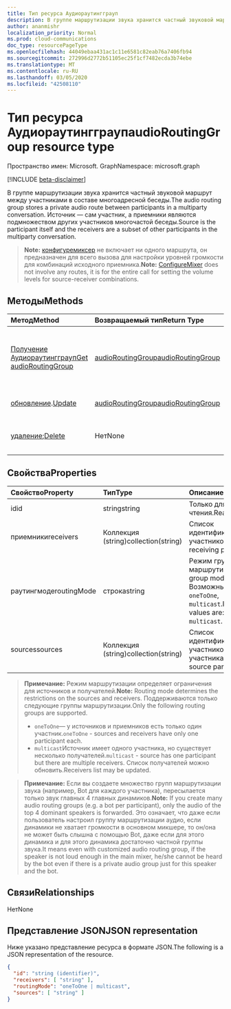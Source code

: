 ```yaml
---
title: Тип ресурса Аудиораутингграуп
description: В группе маршрутизации звука хранится частный звуковой маршрут между участниками в составе многоадресной беседы. Источник — сам участник, а приемники являются подмножеством других участников многочастой беседы.
author: ananmishr
localization_priority: Normal
ms.prod: cloud-communications
doc_type: resourcePageType
ms.openlocfilehash: 44049ebaa431ac1c11e6581c82eab76a7406fb94
ms.sourcegitcommit: 272996d2772b51105ec25f1cf7482ecda3b74ebe
ms.translationtype: MT
ms.contentlocale: ru-RU
ms.lasthandoff: 03/05/2020
ms.locfileid: "42508110"
---
```

# <a name="audioroutinggroup-resource-type"></a><span data-ttu-id="3fd82-104">Тип ресурса Аудиораутингграуп</span><span class="sxs-lookup"><span data-stu-id="3fd82-104">audioRoutingGroup resource type</span></span>

<span data-ttu-id="3fd82-105">Пространство имен: Microsoft. Graph</span><span class="sxs-lookup"><span data-stu-id="3fd82-105">Namespace: microsoft.graph</span></span>

[!INCLUDE [beta-disclaimer](../../includes/beta-disclaimer.md)]

<span data-ttu-id="3fd82-106">В группе маршрутизации звука хранится частный звуковой маршрут между участниками в составе многоадресной беседы.</span><span class="sxs-lookup"><span data-stu-id="3fd82-106">The audio routing group stores a private audio route between participants in a multiparty conversation.</span></span> <span data-ttu-id="3fd82-107">Источник — сам участник, а приемники являются подмножеством других участников многочастой беседы.</span><span class="sxs-lookup"><span data-stu-id="3fd82-107">Source is the participant itself and the receivers are a subset of other participants in the multiparty conversation.</span></span>

> <span data-ttu-id="3fd82-108">**Note:** [конфигуремиксер](../api/participant-configuremixer.md) не включает ни одного маршрута, он предназначен для всего вызова для настройки уровней громкости для комбинаций исходного приемника.</span><span class="sxs-lookup"><span data-stu-id="3fd82-108">**Note:** [ConfigureMixer](../api/participant-configuremixer.md) does not involve any routes, it is for the entire call for setting the volume levels for source-receiver combinations.</span></span>

## <a name="methods"></a><span data-ttu-id="3fd82-109">Методы</span><span class="sxs-lookup"><span data-stu-id="3fd82-109">Methods</span></span>

| <span data-ttu-id="3fd82-110">Метод</span><span class="sxs-lookup"><span data-stu-id="3fd82-110">Method</span></span>                                                  | <span data-ttu-id="3fd82-111">Возвращаемый тип</span><span class="sxs-lookup"><span data-stu-id="3fd82-111">Return Type</span></span>                               | <span data-ttu-id="3fd82-112">Описание</span><span class="sxs-lookup"><span data-stu-id="3fd82-112">Description</span></span>                                  |
|:--------------------------------------------------------|:------------------------------------------|:---------------------------------------------|
| [<span data-ttu-id="3fd82-113">Получение Аудиораутингграуп</span><span class="sxs-lookup"><span data-stu-id="3fd82-113">Get audioRoutingGroup</span></span>](../api/audioroutinggroup-get.md)| [<span data-ttu-id="3fd82-114">audioRoutingGroup</span><span class="sxs-lookup"><span data-stu-id="3fd82-114">audioRoutingGroup</span></span>](audioroutinggroup.md) | <span data-ttu-id="3fd82-115">Чтение свойств и связей объекта Аудиораутингграуп.</span><span class="sxs-lookup"><span data-stu-id="3fd82-115">Read properties and relationships of audioRoutingGroup object.</span></span>|
| <span data-ttu-id="3fd82-116">[обновление](../api/audioroutinggroup-update.md).</span><span class="sxs-lookup"><span data-stu-id="3fd82-116">[Update](../api/audioroutinggroup-update.md)</span></span>            | [<span data-ttu-id="3fd82-117">audioRoutingGroup</span><span class="sxs-lookup"><span data-stu-id="3fd82-117">audioRoutingGroup</span></span>](audioroutinggroup.md) | <span data-ttu-id="3fd82-118">Обновление списка получателей.</span><span class="sxs-lookup"><span data-stu-id="3fd82-118">Update receivers list.</span></span>                       |
| <span data-ttu-id="3fd82-119">[удаление](../api/audioroutinggroup-delete.md);</span><span class="sxs-lookup"><span data-stu-id="3fd82-119">[Delete](../api/audioroutinggroup-delete.md)</span></span>            | <span data-ttu-id="3fd82-120">Нет</span><span class="sxs-lookup"><span data-stu-id="3fd82-120">None</span></span>                                      | <span data-ttu-id="3fd82-121">Удаление группы маршрутизации звука.</span><span class="sxs-lookup"><span data-stu-id="3fd82-121">Delete the audio routing group.</span></span>              |

## <a name="properties"></a><span data-ttu-id="3fd82-122">Свойства</span><span class="sxs-lookup"><span data-stu-id="3fd82-122">Properties</span></span>

| <span data-ttu-id="3fd82-123">Свойство</span><span class="sxs-lookup"><span data-stu-id="3fd82-123">Property</span></span>      | <span data-ttu-id="3fd82-124">Тип</span><span class="sxs-lookup"><span data-stu-id="3fd82-124">Type</span></span>              | <span data-ttu-id="3fd82-125">Описание</span><span class="sxs-lookup"><span data-stu-id="3fd82-125">Description</span></span>                                                          |
| :----------   | :---------------- | :--------------------------------------------------------------------|
| <span data-ttu-id="3fd82-126">id</span><span class="sxs-lookup"><span data-stu-id="3fd82-126">id</span></span>            | <span data-ttu-id="3fd82-127">string</span><span class="sxs-lookup"><span data-stu-id="3fd82-127">string</span></span>            | <span data-ttu-id="3fd82-128">Только для чтения.</span><span class="sxs-lookup"><span data-stu-id="3fd82-128">Read-only.</span></span>                                                           |
| <span data-ttu-id="3fd82-129">приемники</span><span class="sxs-lookup"><span data-stu-id="3fd82-129">receivers</span></span>     | <span data-ttu-id="3fd82-130">Коллекция (string)</span><span class="sxs-lookup"><span data-stu-id="3fd82-130">collection(string)</span></span> | <span data-ttu-id="3fd82-131">Список идентификаторов участников.</span><span class="sxs-lookup"><span data-stu-id="3fd82-131">List of receiving participant ids.</span></span>                                   |
| <span data-ttu-id="3fd82-132">раутингмоде</span><span class="sxs-lookup"><span data-stu-id="3fd82-132">routingMode</span></span>   | <span data-ttu-id="3fd82-133">строка</span><span class="sxs-lookup"><span data-stu-id="3fd82-133">string</span></span>            | <span data-ttu-id="3fd82-134">Режим группы маршрутизации.</span><span class="sxs-lookup"><span data-stu-id="3fd82-134">Routing group mode.</span></span>  <span data-ttu-id="3fd82-135">Возможные значения: `oneToOne`, `multicast`.</span><span class="sxs-lookup"><span data-stu-id="3fd82-135">Possible values are: `oneToOne`, `multicast`.</span></span>   |
| <span data-ttu-id="3fd82-136">sources</span><span class="sxs-lookup"><span data-stu-id="3fd82-136">sources</span></span>       | <span data-ttu-id="3fd82-137">Коллекция (string)</span><span class="sxs-lookup"><span data-stu-id="3fd82-137">collection(string)</span></span> | <span data-ttu-id="3fd82-138">Список идентификаторов участников исходного участника.</span><span class="sxs-lookup"><span data-stu-id="3fd82-138">List of source participant ids.</span></span>                                      |

> <span data-ttu-id="3fd82-139">**Примечание:** Режим маршрутизации определяет ограничения для источников и получателей.</span><span class="sxs-lookup"><span data-stu-id="3fd82-139">**Note:** Routing mode determines the restrictions on the sources and receivers.</span></span> <span data-ttu-id="3fd82-140">Поддерживаются только следующие группы маршрутизации.</span><span class="sxs-lookup"><span data-stu-id="3fd82-140">Only the following routing groups are supported.</span></span>
> - <span data-ttu-id="3fd82-141">`oneToOne`— у источников и приемников есть только один участник.</span><span class="sxs-lookup"><span data-stu-id="3fd82-141">`oneToOne` - sources and receivers have only one participant each.</span></span>
> - <span data-ttu-id="3fd82-142">`multicast`Источник имеет одного участника, но существует несколько получателей.</span><span class="sxs-lookup"><span data-stu-id="3fd82-142">`multicast` - source has one participant but there are multiple receivers.</span></span> <span data-ttu-id="3fd82-143">Список получателей можно обновить.</span><span class="sxs-lookup"><span data-stu-id="3fd82-143">Receivers list may be updated.</span></span>

> <span data-ttu-id="3fd82-144">**Примечание:** Если вы создаете множество групп маршрутизации звука (например, Bot для каждого участника), пересылается только звук главных 4 главных динамиков.</span><span class="sxs-lookup"><span data-stu-id="3fd82-144">**Note:** If you create many audio routing groups (e.g. a bot per participant), only the audio of the top 4 dominant speakers is forwarded.</span></span> <span data-ttu-id="3fd82-145">Это означает, что даже если пользователь настроил группу маршрутизации аудио, если динамики не хватает громкости в основном микшере, то он/она не может быть слышна с помощью Bot, даже если для этого динамика и для этого динамика достаточно частной группы звука.</span><span class="sxs-lookup"><span data-stu-id="3fd82-145">It means even with customized audio routing group, if the speaker is not loud enough in the main mixer, he/she cannot be heard by the bot even if there is a private audio group just for this speaker and the bot.</span></span>

## <a name="relationships"></a><span data-ttu-id="3fd82-146">Связи</span><span class="sxs-lookup"><span data-stu-id="3fd82-146">Relationships</span></span>
<span data-ttu-id="3fd82-147">Нет</span><span class="sxs-lookup"><span data-stu-id="3fd82-147">None</span></span>

## <a name="json-representation"></a><span data-ttu-id="3fd82-148">Представление JSON</span><span class="sxs-lookup"><span data-stu-id="3fd82-148">JSON representation</span></span>

<span data-ttu-id="3fd82-149">Ниже указано представление ресурса в формате JSON.</span><span class="sxs-lookup"><span data-stu-id="3fd82-149">The following is a JSON representation of the resource.</span></span>

<!-- {
  "blockType": "resource",
  "optionalProperties": [

  ],
  "@odata.type": "microsoft.graph.audioRoutingGroup"
}-->
```json
{
  "id": "string (identifier)",
  "receivers": [ "string" ],
  "routingMode": "oneToOne | multicast",
  "sources": [ "string" ]
}
```
<!-- uuid: 8fcb5dbc-d5aa-4681-8e31-b001d5168d79
2015-10-25 14:57:30 UTC -->
<!--
{
  "type": "#page.annotation",
  "description": "audioRoutingGroup resource",
  "keywords": "",
  "section": "documentation",
  "tocPath": "",
  "suppressions": []
}
-->
